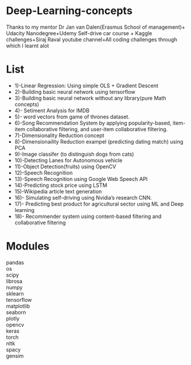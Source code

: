 # Deep-Learning-concepts

Thanks to my mentor Dr Jan van Dalen(Erasmus School of management)+ Udacity Nanodegree+Udemy Self-drive car course + Kaggle challenges+Siraj Raval youtube channel+All coding challenges through which I learnt alot

# List

- 1)-Linear Regression: Using simple OLS + Gradient Descent<br>
- 2)-Building basic neural network using tensorflow
- 3)-Building basic neural network without any library(pure Math concepts)
- 4)- Setiment Analysis for IMDB
- 5)- word vectors from game of thrones dataset.
- 6)-Song Recommendation System by applying popularity-based, item-item collaborative filtering, and user-item collaborative filtering.
- 7)-Dimensionality Reduction concept
- 8)-Dimensionaility Reduction exampel (predicting dating match) using PCA
- 9)-Image classifer (to distinguish dogs from cats)
- 10)-Detecting Lanes for Autonomous vehicle
- 11)-Object Detection(fruits) using OpenCV
- 12)-Speech Recognition
- 13)-Speech Recognition using Google Web Speech API
- 14)-Predicting stock price using LSTM
- 15)-Wikipedia article text generation 
- 16)- Simulating self-driving using Nvidia’s research CNN.
- 17)- Predicting best product for agricultural sector using ML and Deep learning
- 18)- Recommender system using content-based filtering and collaborative filtering

# Modules

pandas<br>
os <br>
scipy<br>
librosa<br>
numpy<br>
sklearn<br>
tensorflow<br>
matplotlib<br>
seaborn<br>
plotly<br>
opencv<br>
keras<br>
torch<br>
nltk<br>
spacy<br>
gensim<br>

